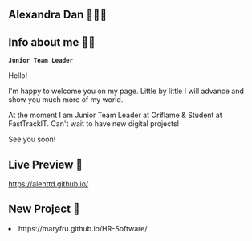 ## Alexandra Dan 👩🏼‍💻

## Info about me ✍🏻
**`Junior Team Leader`**

Hello!

I'm happy to welcome you on my page. Little by little I will advance and show you much more of my world.

At the moment I am Junior Team Leader at Oriflame & Student at FastTrackIT. Can't wait to have new digital projects!

See you soon!

## Live Preview 📸

https://alehttd.github.io/

## New Project 📂

<li>https://maryfru.github.io/HR-Software/</li>
